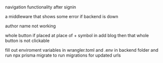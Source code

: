 navigation functionality after signin

a middleware that shows some error if backend is down

author name not working


whole button if placed at place of + symbol in add blog then that whole button is not clickable


fill out enviroment variables in wrangler.toml and .env in backend folder and run npx prisma migrate to run migrations for updated urls

